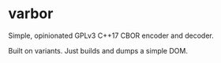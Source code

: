 # varbor

Simple, opinionated GPLv3 C++17 CBOR encoder and decoder.

Built on variants.  Just builds and dumps a simple DOM.
